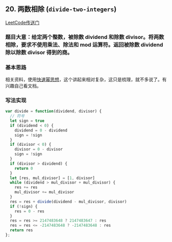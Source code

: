 ## 20. 两数相除 (`divide-two-integers`)

[LeetCode传送门](https://leetcode-cn.com/problems/divide-two-integers/)

### 题目大意：给定两个整数，被除数 dividend 和除数 divisor。将两数相除，要求不使用乘法、除法和 mod 运算符。返回被除数 dividend 除以除数 divisor 得到的商。

### 基本思路
相关资料，使用[快速幂思想](https://oi-wiki.org/math/quick-pow/)，这个讲起来相对复杂，这只是梳理，就不多说了。有兴趣自己看文档。

### 写法实现
```JavaScript
var divide = function(dividend, divisor) {
  // 符号
  let sign = true
  if (dividend < 0) {
    dividend = 0 - dividend
    sign = !sign
  }
  if (divisor < 0) {
    divisor = 0 - divisor
    sign = !sign
  }
  if (divisor > dividend) {
    return 0
  }
  let [res, mul_divisor] = [1, divisor]
  while (dividend > mul_divisor + mul_divisor) {
    res += res
    mul_divisor += mul_divisor
  }
  res = res + divide(dividend - mul_divisor, divisor)
  if (!sign) {
    res = 0 - res
  }
  res = res >= 2147483648 ? 2147483647 : res
  res = res <= -2147483648 ? -2147483648 : res
  return res
};
```